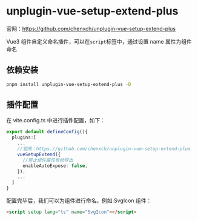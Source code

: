 # unplugin-vue-setup-extend-plus

官网：<https://github.com/chenxch/unplugin-vue-setup-extend-plus>

Vue3 组件自定义命名插件，可以在`script`标签中，通过设置 name 属性为组件命名

## 依赖安装

```sh
pnpm install unplugin-vue-setup-extend-plus -D
```

## 插件配置

在 vite.config.ts 中进行插件配置，如下：

```ts
export default defineConfig(){
  plugins:[
    ...
    //官网：https://github.com/chenxch/unplugin-vue-setup-extend-plus
    vueSetupExtend({
      //禁止组件属性自动导出
      enableAutoExpose: false,
    }),
    ...
  ]
}
```

配置完毕后，我们可以为组件进行命名。例如:SvgIcon 组件：

```html
<script setup lang="ts" name="SvgIcon"></script>
```
